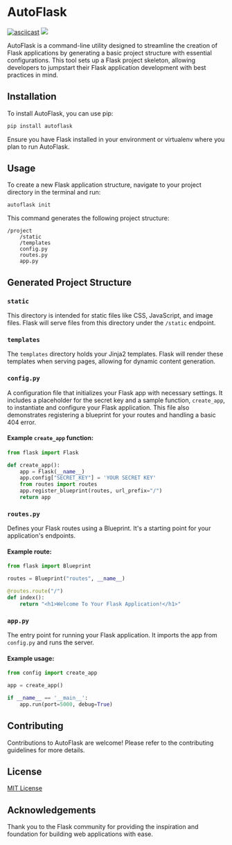 # AutoFlask

[![asciicast](https://asciinema.org/a/MgPqnItiS0Fj9VCcpq1A1eJWo.svg)](https://asciinema.org/a/MgPqnItiS0Fj9VCcpq1A1eJWo)
<a href="https://asciinema.org/a/MgPqnItiS0Fj9VCcpq1A1eJWo" target="_blank"><img src="https://asciinema.org/a/MgPqnItiS0Fj9VCcpq1A1eJWo.svg" /></a>

AutoFlask is a command-line utility designed to streamline the creation of Flask applications by generating a basic project structure with essential configurations. This tool sets up a Flask project skeleton, allowing developers to jumpstart their Flask application development with best practices in mind.

## Installation

To install AutoFlask, you can use pip:

```bash
pip install autoflask
```

Ensure you have Flask installed in your environment or virtualenv where you plan to run AutoFlask.

## Usage

To create a new Flask application structure, navigate to your project directory in the terminal and run:

```bash
autoflask init
```

This command generates the following project structure:

```
/project
    /static
    /templates
    config.py
    routes.py
    app.py
```

## Generated Project Structure

### `static`

This directory is intended for static files like CSS, JavaScript, and image files. Flask will serve files from this directory under the `/static` endpoint.

### `templates`

The `templates` directory holds your Jinja2 templates. Flask will render these templates when serving pages, allowing for dynamic content generation.

### `config.py`

A configuration file that initializes your Flask app with necessary settings. It includes a placeholder for the secret key and a sample function, `create_app`, to instantiate and configure your Flask application. This file also demonstrates registering a blueprint for your routes and handling a basic 404 error.

#### Example `create_app` function:

```python
from flask import Flask

def create_app():
    app = Flask(__name__)
    app.config["SECRET_KEY"] = 'YOUR SECRET KEY'
    from routes import routes
    app.register_blueprint(routes, url_prefix="/")
    return app
```

### `routes.py`

Defines your Flask routes using a Blueprint. It's a starting point for your application's endpoints.

#### Example route:

```python
from flask import Blueprint

routes = Blueprint("routes", __name__)

@routes.route("/")
def index():
    return "<h1>Welcome To Your Flask Application!</h1>"
```

### `app.py`

The entry point for running your Flask application. It imports the app from `config.py` and runs the server.

#### Example usage:

```python
from config import create_app

app = create_app()

if __name__ == '__main__':
    app.run(port=5000, debug=True)
```

## Contributing

Contributions to AutoFlask are welcome! Please refer to the contributing guidelines for more details.

## License

[MIT License](LICENSE)

## Acknowledgements

Thank you to the Flask community for providing the inspiration and foundation for building web applications with ease.